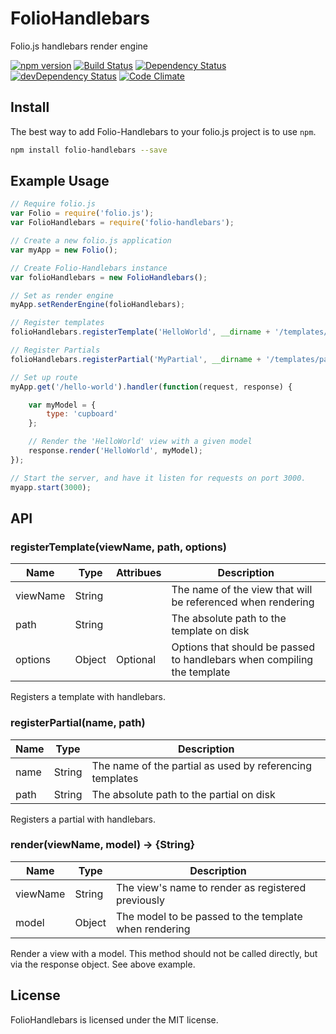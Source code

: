 # FolioHandlebars
Folio.js handlebars render engine

[![npm version](https://img.shields.io/npm/v/folio-handlebars.svg?style=flat)](https://www.npmjs.com/package/folio-handlebars)
[![Build Status](https://travis-ci.org/DyslexicChris/Folio-Handlebars.svg?branch=master)](https://travis-ci.org/DyslexicChris/Folio-Handlebars)
[![Dependency Status](https://david-dm.org/DyslexicChris/Folio-Handlebars.svg)](https://david-dm.org/DyslexicChris/Folio-Handlebars)
[![devDependency Status](https://david-dm.org/DyslexicChris/Folio-Handlebars/dev-status.svg)](https://david-dm.org/DyslexicChris/Folio-Handlebars#info=devDependencies)
[![Code Climate](https://codeclimate.com/github/DyslexicChris/Folio-Handlebars/badges/gpa.svg)](https://codeclimate.com/github/DyslexicChris/Folio-Handlebars)

## Install

The best way to add Folio-Handlebars to your folio.js project is to use ```npm```.

```bash
npm install folio-handlebars --save
```

## Example Usage
```javascript
// Require folio.js
var Folio = require('folio.js');
var FolioHandlebars = require('folio-handlebars');

// Create a new folio.js application
var myApp = new Folio();

// Create Folio-Handlebars instance
var folioHandlebars = new FolioHandlebars();

// Set as render engine
myApp.setRenderEngine(folioHandlebars);

// Register templates
folioHandlebars.registerTemplate('HelloWorld', __dirname + '/templates/helloWorld.html');

// Register Partials
folioHandlebars.registerPartial('MyPartial', __dirname + '/templates/partials/MyPartial.html');

// Set up route
myApp.get('/hello-world').handler(function(request, response) {

    var myModel = {
    	type: 'cupboard'
    };

    // Render the 'HelloWorld' view with a given model
    response.render('HelloWorld', myModel);
});

// Start the server, and have it listen for requests on port 3000.
myapp.start(3000);
```

## API
### registerTemplate(viewName, path, options)

Name     | Type   | Attribues | Description
---------|--------|-----------|------------
viewName | String |           | The name of the view that will be referenced when rendering
path     | String |           | The absolute path to the template on disk
options  | Object | Optional  | Options that should be passed to handlebars when compiling the template

Registers a template with handlebars.

### registerPartial(name, path)

Name     | Type   | Description
---------|--------|------------
name     | String | The name of the partial as used by referencing templates
path     | String | The absolute path to the partial on disk

Registers a partial with handlebars.

### render(viewName, model) -> {String}

Name     | Type   | Description
---------|--------|------------
viewName | String | The view's name to render as registered previously
model    | Object | The model to be passed to the template when rendering

Render a view with a model. This method should not be called directly, but via the response object. See above example.

## License
FolioHandlebars is licensed under the MIT license.

